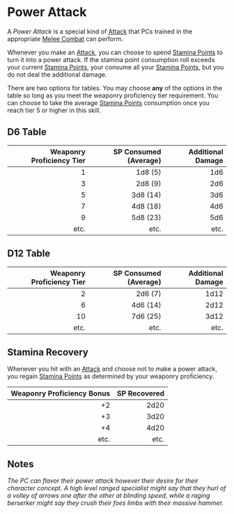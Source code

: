 # Power Attack

A *Power Attack* is a special kind of [Attack](../../Game%20Procedures/Combat/Attack.md) that PCs trained in the appropriate [Melee Combat](Primary%20Skills/Melee%20Combat.md) can perform.

Whenever you make an [Attack](../../Game%20Procedures/Combat/Attack.md), you can choose to spend [Stamina Points](../Point%20Pools/Stamina%20Points.md) to turn it into a power attack. If the stamina point consumption roll exceeds your current [Stamina Points](../Point%20Pools/Stamina%20Points.md), your consume all your [Stamina Points](../Point%20Pools/Stamina%20Points.md), but you do not deal the additional damage.

There are two options for tables. You may choose **any** of the options in the table so long as you meet the weaponry proficiency tier requirement. You can choose to take the average [Stamina Points](../Point%20Pools/Stamina%20Points.md) consumption once you reach tier 5 or higher in this skill.

## D6 Table

| Weaponry Proficiency Tier | SP Consumed (Average) | Additional Damage |
| ------------------------: | --------------------: | ----------------: |
|                         1 |               1d8 (5) |               1d6 |
|                         3 |               2d8 (9) |               2d6 |
|                         5 |              3d8 (14) |               3d6 |
|                         7 |              4d8 (18) |               4d6 |
|                         9 |              5d8 (23) |               5d6 |
|                      etc. |                  etc. |              etc. |

## D12 Table

| Weaponry Proficiency Tier | SP Consumed (Average) | Additional Damage |
| ------------------------: | --------------------: | ----------------: |
|                         2 |               2d6 (7) |              1d12 |
|                         6 |              4d6 (14) |              2d12 |
|                        10 |              7d6 (25) |              3d12 |
|                      etc. |                  etc. |              etc. |

## Stamina Recovery

Whenever you hit with an [Attack](../../Game%20Procedures/Combat/Attack.md) and choose not to make a power attack, you regain [Stamina Points](../Point%20Pools/Stamina%20Points.md) as determined by your weaponry proficiency.

| Weaponry Proficiency Bonus | SP Recovered |
| -------------------------: | -----------: |
|                         +2 |         2d20 |
|                         +3 |         3d20 |
|                         +4 |         4d20 |
|                       etc. |         etc. |

## Notes

*The PC can flavor their power attack however their desire for their character concept. A high level ranged specialist might say that they hurl of a volley of arrows one after the other at blinding speed, while a raging berserker might say they crush their foes limbs with their massive hammer.*
